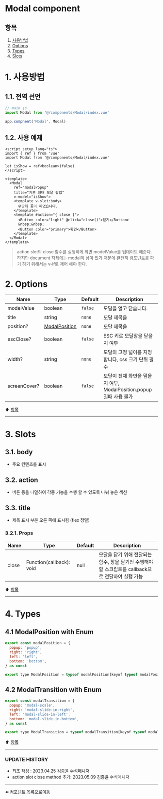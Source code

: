 # Modal component

## 항목

1. [사용방법](#1-사용방법)
2. [Options](#2-options)
3. [Types](#3-types)
3. [Slots](#4-slots)

# 1. 사용방법

## 1.1. 전역 선언
```javascript
// main.js
import Modal from '@/components/Modal/index.vue'

app.compnent('Modal', Modal)
```

## 1.2. 사용 예제
```vue
<script setup lang="ts">
import { ref } from 'vue'
import Modal from '@/components/Modal/index.vue'

let isShow = ref<boolean>(false)
</script>

<template>
  <Modal
    ref="modalPopup"
    title="기본 형태 모달 팝업"
    v-model="isShow">
    <template v-slot:body>
      무궁화 꽃이 피었습니다.
    </template>
    <template #action="{ close }">
      <Button color="light" @click="close()">닫기</Button>
      &nbsp;&nbsp;
      <Button color="primary">확인</Button>
    </template>
  </Modal>
</template>
```
> action slot의 close 함수를 실행하게 되면 modelValue를 업데이트 해준다.<br>
하지만 document 자체에는 modal이 남아 있기 때문에 완전히 컴포넌트를 파기 하기 위해서는 v-if로 제어 해야 한다.

# 2. Options
| Name | Type | Default | Description |
|------|------|---------|-------------|
| modelValue | boolean | <code>false</code> | 모달을 열고 닫습니다. |
| title | string | <code>none</code> | 모달 제목을 |
| position? | [ModalPosition](#41-modalposition-with-enum) | <code>none</code> | 모달 제목을 |
| escClose? | boolean | <code>false</code> | ESC 키로 모달창을 닫을지 여부 |
| width? | string | <code>none</code> | 모달의 고정 넓이를 지정합니다, css 크기 단위 필수 |
| screenCover? | boolean | <code>false</code> | 모달이 전체 화면을 덮을지 여부, ModalPosition.popup일때 사용 불가 |


:arrow_up: [항목](#항목)

---

# 3. Slots

## 3.1. body

* 주요 컨텐츠를 표시

## 3.2. action

* 버튼 등을 나열하여 각종 기능을 수행 할 수 있도록 나눠 놓은 섹션

## 3.3. title

* 제목 표시 부분 오른 쪽에 표시됨 (flex 정렬)

### 3.2.1. Props

| Name | Type | Default | Description |
|------|------|---------|-------------|
| close | Function(callback): void | null | 모달을 닫기 위해 전달되는 함수, 창을 닫기전 수행해야 할 스크립트를 callback으로 전달하여 실행 가능 |


:arrow_up: [항목](#항목)

---

# 4. Types

## 4.1 ModalPosition with Enum
```js
export const modalPosition = {
  popup: 'popup',
  right: 'right',
  left: 'left',
  bottom: 'bottom',
} as const

export type ModalPosition = typeof modalPosition[keyof typeof modalPosition]
```

## 4.2 ModalTransition with Enum
```js
export const modalTransition = {
  popup: 'modal-scale',
  right: 'modal-slide-in-right',
  left: 'modal-slide-in-left',
  bottom: 'modal-slide-in-bottom',
} as const

export type ModalTransition = typeof modalTransition[keyof typeof modalTransition]
```

:arrow_up: [항목](#항목)

---

### UPDATE HISTORY

* 최초 작성 : 2023.04.25 김종윤 수석매니저
* action slot close method 추가: 2023.05.09 김종윤 수석매니저


---

:arrow_left: [컴포넌트 목록으로이동](https://github.com/dream-insight/ts-vue3/components)